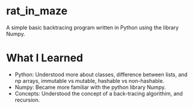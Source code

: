 # rat_in_maze
A simple basic backtracing program written in Python using the library Numpy.

# What I Learned  
* Python: Understood more about classes, difference between lists, and np arrays, immutable vs mutable, hashable vs non-hashable.
* Numpy: Became more familiar with the python library Numpy.
* Concepts: Understood the concept of a back-tracing algorithim, and recursion. 